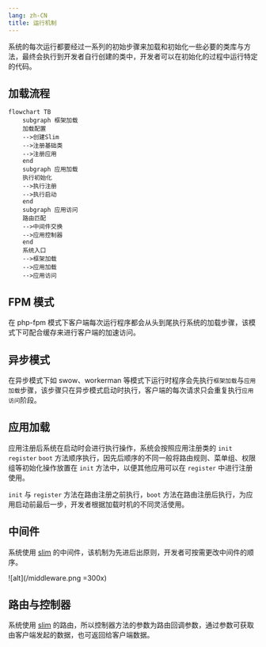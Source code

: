 ```yaml
---
lang: zh-CN
title: 运行机制
---
```


系统的每次运行都要经过一系列的初始步骤来加载和初始化一些必要的类库与方法，最终会执行到开发者自行创建的类中，开发者可以在初始化的过程中运行特定的代码。


## 加载流程

```mermaid
flowchart TB
    subgraph 框架加载
    加载配置
    -->创建Slim
    -->注册基础类
    -->注册应用
    end
    subgraph 应用加载
    执行初始化
    -->执行注册
    -->执行启动
    end
    subgraph 应用访问
    路由匹配
    -->中间件交换
    -->应用控制器
    end
    系统入口
    -->框架加载
    -->应用加载
    -->应用访问
```

## FPM 模式

在 php-fpm 模式下客户端每次运行程序都会从头到尾执行系统的加载步骤，该模式下可配合缓存来进行客户端的加速访问。

## 异步模式

在异步模式下如 swow、workerman 等模式下运行时程序会先执行`框架加载`与`应用加载`步骤，该步骤只在异步模式启动时执行，客户端的每次请求只会重复执行`应用访问`阶段。

## 应用加载

应用注册后系统在启动时会进行执行操作，系统会按照应用注册类的 `init` `register` `boot` 方法顺序执行，因先后顺序的不同一般将路由规则、菜单组、权限组等初始化操作放置在 `init` 方法中，以便其他应用可以在 `register` 中进行注册使用。

`init` 与 `register` 方法在路由注册之前执行，`boot` 方法在路由注册后执行，为应用启动前最后一步，开发者根据加载时机的不同灵活使用。

## 中间件

系统使用 [slim](https://www.slimframework.com/docs/v4/concepts/middleware.html) 的中间件，该机制为先进后出原则，开发者可按需更改中间件的顺序。

![alt](/middleware.png =300x)


## 路由与控制器

系统使用 [slim](https://www.slimframework.com/docs/v4/objects/routing.html) 的路由，所以控制器方法的参数为路由回调参数，通过参数可获取由客户端发起的数据，也可返回给客户端数据。

